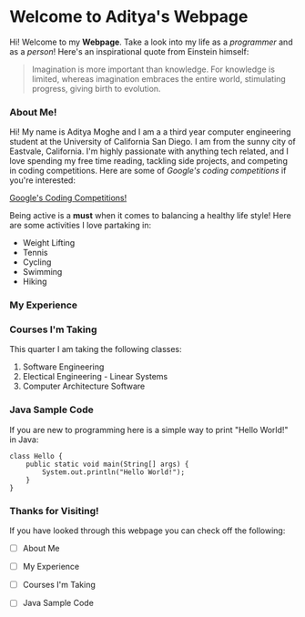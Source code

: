 # Welcome to Aditya's Webpage

Hi! Welcome to my **Webpage**. Take a look into my life as a *programmer* and as a *person*! Here's an inspirational quote from Einstein himself:

> Imagination is more important than knowledge. For
> knowledge is limited, whereas imagination embraces the entire
> world, stimulating progress, giving birth to evolution.



### About Me!

Hi! My name is Aditya Moghe and I am a a third year computer engineering student at the University of California San Diego. I am from the sunny city of Eastvale, California. I'm highly passionate with anything tech related, and I love spending my free time reading, tackling side projects, and competing in coding competitions. Here are some of *Google's coding competitions* if you're interested: 

[Google's Coding Competitions!](https://codingcompetitions.withgoogle.com/)

Being active is a **must** when it comes to balancing a healthy life style! Here are some activities I love partaking in:

- Weight Lifting
- Tennis
- Cycling
- Swimming
- Hiking

### My Experience

### Courses I'm Taking

This quarter I am taking the following classes:

1. Software Engineering
2. Electical Engineering - Linear Systems
3. Computer Architecture Software 

### Java Sample Code

If you are new to programming here is a simple way to print "Hello World!" in Java:

```
class Hello {
    public static void main(String[] args) {
        System.out.println("Hello World!"); 
    }
}
```

### Thanks for Visiting!

If you have looked through this webpage you can check off the following:

- [ ] About Me
- [ ] My Experience
- [ ] Courses I'm Taking
- [ ] Java Sample Code


  
